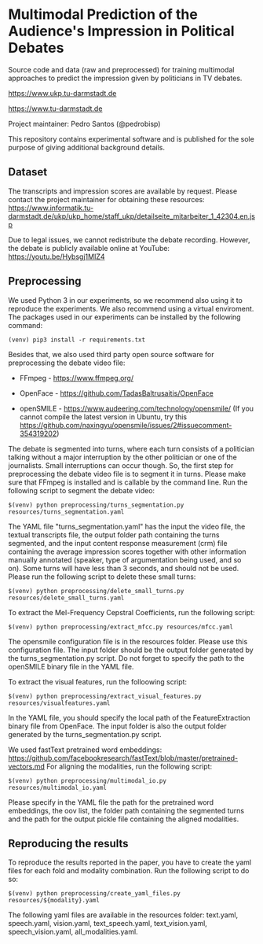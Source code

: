 # Multimodal Prediction of the Audience's Impression in Political Debates

Source code and data (raw and preprocessed) for training multimodal approaches to predict the impression given by politicians in TV debates.

https://www.ukp.tu-darmstadt.de

https://www.tu-darmstadt.de

Project maintainer: Pedro Santos (@pedrobisp)

This repository contains experimental software and is published for the sole purpose of giving additional background details.

## Dataset

The transcripts and impression scores are available by request.
Please contact the project maintainer for obtaining these resources: https://www.informatik.tu-darmstadt.de/ukp/ukp_home/staff_ukp/detailseite_mitarbeiter_1_42304.en.jsp

Due to legal issues, we cannot redistribute the debate recording.
However, the debate is publicly available online at YouTube: https://youtu.be/Hybsgj1MIZ4

## Preprocessing

We used Python 3 in our experiments, so we recommend also using it to reproduce the experiments.
We also recommend using a virtual enviroment.
The packages used in our experiments can be installed by the following command:

```
(venv) pip3 install -r requirements.txt
```

Besides that, we also used third party open source software for preprocessing the debate video file:

* FFmpeg - https://www.ffmpeg.org/

* OpenFace - https://github.com/TadasBaltrusaitis/OpenFace

* openSMILE - https://www.audeering.com/technology/opensmile/ (If you cannot compile the latest version in Ubuntu, try this https://github.com/naxingyu/opensmile/issues/2#issuecomment-354319202)

The debate is segmented into turns, where each turn consists of a politician talking without a major interruption by the other politician or one of the journalists.
Small interruptions can occur though.
So, the first step for preprocessing the debate video file is to segment it in turns.
Please make sure that FFmpeg is installed and is callable by the command line.
Run the following script to segment the debate video:

```
$(venv) python preprocessing/turns_segmentation.py resources/turns_segmentation.yaml
```

The YAML file "turns_segmentation.yaml" has the input the video file, the textual transcripts file, the output folder path containing the turns segmented, and the input content response measurement (crm) file containing the average impression scores together with other information manually annotated (speaker, type of argumentation being used, and so on).
Some turns will have less than 3 seconds, and should not be used.
Please run the following script to delete these small turns:

```
$(venv) python preprocessing/delete_small_turns.py resources/delete_small_turns.yaml
```


To extract the Mel-Frequency Cepstral Coefficients, run the following script:

```
$(venv) python preprocessing/extract_mfcc.py resources/mfcc.yaml
```

The opensmile configuration file is in the resources folder.
Please use this configuration file.
The input folder should be the output folder generated by the turns_segmentation.py script.
Do not forget to specify the path to the openSMILE binary file in the YAML file.

To extract the visual features, run the folloowing script:

```
$(venv) python preprocessing/extract_visual_features.py resources/visualfeatures.yaml
```

In the YAML file, you should specify the local path of the FeatureExtraction binary file from OpenFace.
The input folder is also the output folder generated by the turns_segmentation.py script.

We used fastText pretrained word embeddings: https://github.com/facebookresearch/fastText/blob/master/pretrained-vectors.md
For aligning the modalities, run the following script:

```
$(venv) python preprocessing/multimodal_io.py resources/multimodal_io.yaml
```

Please specify in the YAML file the path for the pretrained word embeddings, the oov list, the folder path containing the segmented turns and the path for the output pickle file containing the aligned modalities.

## Reproducing the results

To reproduce the results reported in the paper, you have to create the yaml files for each fold and modality combination.
Run the following script to do so:

```
$(venv) python preprocessing/create_yaml_files.py resources/${modality}.yaml
```

The following yaml files are available in the resources folder: text.yaml, speech.yaml, vision.yaml, text_speech.yaml, text_vision.yaml, speech_vision.yaml, all_modalities.yaml.
